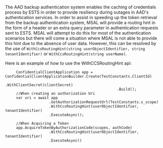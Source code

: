 The AAD backup authentication system enables the caching of credentials process by ESTS in order to provide resiliency during outages in AAD's authentication services. In order to assist in speeding up the token retrieval from the backup authentication system, MSAL will provide a routing hint in the form of a header or an extra query parameter in authentication requests sent to ESTS. MSAL will attempt to do this for most of the authentication scenarios but there will come a situation where MSAL is not able to provide this hint due to the absence of user data. However, this can be resolved by the use of `WithCcsRoutingHint(string userObjectIdentifier, string tenantIdentifier)` or `WithCcsRoutingHint(string userName)`.

Here is an example of how to use the WithCCSRoutingHint api:

```CSharp
     ConfidentialClientApplication app = ConfidentialClientApplicationBuilder.Create(TestConstants.ClientId)
                                                   .WithClientSecret(clientSecret)
                                                   .Build();
     //When creating an authorization Uri
     var uri = await app
                    .GetAuthorizationRequestUrl(TestConstants.s_scope)
                    .WithCcsRoutingHint(userObjectIdentifier, tenantIdentifier)
                    .ExecuteAsync();

     //When Acquiring a Token
     app.AcquireTokenByAuthorizationCode(scopes, authCode)
                    .WithCcsRoutingHint(userObjectIdentifier, tenantIdentifier)
                    .ExecuteAsync()
     
```

